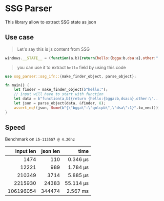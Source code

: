# SSG Parser

This library allow to extract SSG state as json

## Use case

> Let's say this is js content from SSG

```js
windows.__STATE__ = (function(a,b){return{hello:{bgga:b,dsa:a},other:"..."}}(1,"qnlcpb"))
```

> you can use it to extract `hello` field by using this code

```rust
use ssg_parser::ssg_ifn::{make_finder_object, parse_object};

fn main() {
	let finder = make_finder_object(b"hello:");
	// input will have to start with function
	let data = b"function(a,b){return {hello:{bgga:b,dsa:a},other:\"...\"}}(1,\"qnlcpb\")";
	let json = parse_object(data, &finder, 8);
	assert_eq!(json, Some(b"{\"bgga\":\"qnlcpb\",\"dsa\":1}".to_vec()));
}
```

## Speed
Benchmark on `i5-1135G7 @ 4.2Ghz`

| input len | json len |      time |
|----------:|---------:|----------:|
|      1474 |      110 |  0.346 µs |
|     12221 |      989 |  1.784 µs |
|    210349 |     3714 |  5.885 µs |
|   2215930 |    24383 | 55.114 µs |
| 106196054 |   344474 |  2.567 ms |